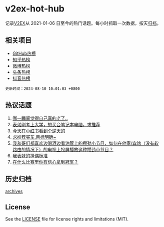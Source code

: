 # v2ex-hot-hub

 记录[V2EX](https://www.v2ex.com/)从 2021-01-06 日至今的热门话题。每小时抓取一次数据，按天[归档](archives)。
 
 ## 相关项目

- [GitHub热榜](https://github.com/lonnyzhang423/github-hot-hub)
- [知乎热榜](https://github.com/lonnyzhang423/zhihu-hot-hub)
- [微博热榜](https://github.com/lonnyzhang423/weibo-hot-hub)
- [头条热榜](https://github.com/lonnyzhang423/toutiao-hot-hub)
- [抖音热榜](https://github.com/lonnyzhang423/douyin-hot-hub)


 `更新时间：2024-08-10 10:01:03 +0800`

## 热议话题

1. [哪一瞬间觉得自己真的老了..](https://www.v2ex.com/t/1063761)
1. [表弟刚考上大学，想买台笔记本电脑，求推荐](https://www.v2ex.com/t/1063702)
1. [今天在小红书看到个逆天的](https://www.v2ex.com/t/1063856)
1. [求推荐买车,目标明确~](https://www.v2ex.com/t/1063779)
1. [我和哥们都喜欢边喝酒边看油管上的攒劲小节目，如何在他家/宾馆（没有软路由的情况下）的电视上投屏播放这种攒劲小节目？](https://www.v2ex.com/t/1063691)
1. [我表妹的择偶标准](https://www.v2ex.com/t/1063710)
1. [在什么比赛里你有信心拿到冠军？](https://www.v2ex.com/t/1063704)

## 历史归档

[archives](archives)

## License

See the [LICENSE](LICENSE) file for license rights and limitations (MIT).

